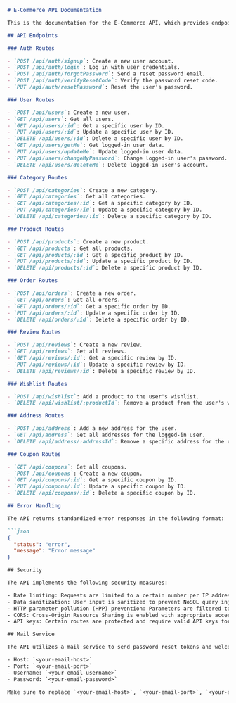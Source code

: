```md
# E-Commerce API Documentation

This is the documentation for the E-Commerce API, which provides endpoints for managing products, categories, users, orders, and more.

## API Endpoints

### Auth Routes

- `POST /api/auth/signup`: Create a new user account.
- `POST /api/auth/login`: Log in with user credentials.
- `POST /api/auth/forgotPassword`: Send a reset password email.
- `POST /api/auth/verifyResetCode`: Verify the password reset code.
- `PUT /api/auth/resetPassword`: Reset the user's password.

### User Routes

- `POST /api/users`: Create a new user.
- `GET /api/users`: Get all users.
- `GET /api/users/:id`: Get a specific user by ID.
- `PUT /api/users/:id`: Update a specific user by ID.
- `DELETE /api/users/:id`: Delete a specific user by ID.
- `GET /api/users/getMe`: Get logged-in user data.
- `PUT /api/users/updateMe`: Update logged-in user data.
- `PUT /api/users/changeMyPassword`: Change logged-in user's password.
- `DELETE /api/users/deleteMe`: Delete logged-in user's account.

### Category Routes

- `POST /api/categories`: Create a new category.
- `GET /api/categories`: Get all categories.
- `GET /api/categories/:id`: Get a specific category by ID.
- `PUT /api/categories/:id`: Update a specific category by ID.
- `DELETE /api/categories/:id`: Delete a specific category by ID.

### Product Routes

- `POST /api/products`: Create a new product.
- `GET /api/products`: Get all products.
- `GET /api/products/:id`: Get a specific product by ID.
- `PUT /api/products/:id`: Update a specific product by ID.
- `DELETE /api/products/:id`: Delete a specific product by ID.

### Order Routes

- `POST /api/orders`: Create a new order.
- `GET /api/orders`: Get all orders.
- `GET /api/orders/:id`: Get a specific order by ID.
- `PUT /api/orders/:id`: Update a specific order by ID.
- `DELETE /api/orders/:id`: Delete a specific order by ID.

### Review Routes

- `POST /api/reviews`: Create a new review.
- `GET /api/reviews`: Get all reviews.
- `GET /api/reviews/:id`: Get a specific review by ID.
- `PUT /api/reviews/:id`: Update a specific review by ID.
- `DELETE /api/reviews/:id`: Delete a specific review by ID.

### Wishlist Routes

- `POST /api/wishlist`: Add a product to the user's wishlist.
- `DELETE /api/wishlist/:productId`: Remove a product from the user's wishlist.

### Address Routes

- `POST /api/address`: Add a new address for the user.
- `GET /api/address`: Get all addresses for the logged-in user.
- `DELETE /api/address/:addressId`: Remove a specific address for the user.

### Coupon Routes

- `GET /api/coupons`: Get all coupons.
- `POST /api/coupons`: Create a new coupon.
- `GET /api/coupons/:id`: Get a specific coupon by ID.
- `PUT /api/coupons/:id`: Update a specific coupon by ID.
- `DELETE /api/coupons/:id`: Delete a specific coupon by ID.

## Error Handling

The API returns standardized error responses in the following format:

```json
{
  "status": "error",
  "message": "Error message"
}

## Security

The API implements the following security measures:

- Rate limiting: Requests are limited to a certain number per IP address to prevent abuse.
- Data sanitization: User input is sanitized to prevent NoSQL query injection and cross-site scripting (XSS) attacks.
- HTTP parameter pollution (HPP) prevention: Parameters are filtered to prevent parameter pollution attacks.
- CORS: Cross-Origin Resource Sharing is enabled with appropriate access controls.
- API keys: Certain routes are protected and require valid API keys for authentication and authorization.

## Mail Service

The API utilizes a mail service to send password reset tokens and welcome emails to users upon registration. The service is configured with the following settings:

- Host: `<your-email-host>`
- Port: `<your-email-port>`
- Username: `<your-email-username>`
- Password: `<your-email-password>`

Make sure to replace `<your-email-host>`, `<your-email-port>`, `<your-email-username>`, and `<your-email-password>` with your actual email service settings.

